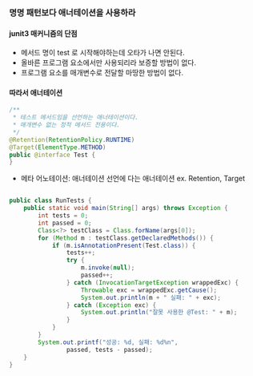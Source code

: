 ### 명명 패턴보다 애너테이션을 사용하라

#### junit3 매커니즘의 단점

- 메서드 명이 test 로 시작해야하는데 오타가 나면 안된다.
- 올바른 프로그램 요소에서만 사용되리라 보증할 방법이 없다.
- 프로그램 요소를 매개변수로 전달할 마땅한 방법이 없다.

#### 따라서 애너테이션

```java
/**
 * 테스트 메서드임을 선언하는 애너테이션이다.
 * 매개변수 없는 정적 메서드 전용이다.
 */
@Retention(RetentionPolicy.RUNTIME)
@Target(ElementType.METHOD)
public @interface Test {
}

```

- 메타 어노테이션: 애너테이션 선언에 다는 애너테이션 ex. Retention, Target


```java

public class RunTests {
    public static void main(String[] args) throws Exception {
        int tests = 0;
        int passed = 0;
        Class<?> testClass = Class.forName(args[0]);
        for (Method m : testClass.getDeclaredMethods()) {
            if (m.isAnnotationPresent(Test.class)) {
                tests++;
                try {
                    m.invoke(null);
                    passed++;
                } catch (InvocationTargetException wrappedExc) {
                    Throwable exc = wrappedExc.getCause();
                    System.out.println(m + " 실패: " + exc);
                } catch (Exception exc) {
                    System.out.println("잘못 사용한 @Test: " + m);
                }
            }
        }
        System.out.printf("성공: %d, 실패: %d%n",
                passed, tests - passed);
    }
}


```
